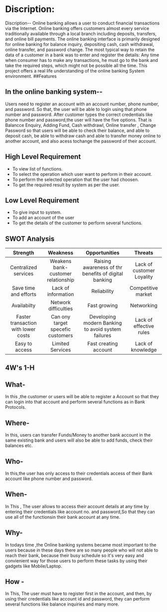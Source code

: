 # Discription: 
Discription-- Online banking allows a user to conduct financial transactions via the Internet. Online banking offers customers almost every service traditionally available through a local branch including deposits, transfers, and online bill payments. The online banking interface is primarily designed for online banking for balance inquiry, depositing cash, cash withdrawal, online transfer, and password change. The most typical way to retain the data of a customer in a bank was to enter and register the details: Any time when consumer has to make any transactions, he must go to the bank and take the required steps, which might not be possible all the time. This project offers a real life understanding of the online banking System environment.
##Features 
## In the online banking system--
Users need to register an account with an account number, phone number, and password. So that, the user will be able to login using that phone number and password. After customer types the correct credentials like  phone number and password,the user will have the five options. That is Balancce Enquiry, Adding Fund,  Cash withdrawl, Online transfer , Change Password so that users will be able to check their balance, and able to deposit cash, be able to withdraw cash and able to transfer money online to another account, and also acess tochange the password of their account.
## High Level Requirement
-   To view list of functions.
-   To select the operation which user want to perform in their account.
-   To perform the selected operation that the user had choosen.
-   To get the required result by system  as per the user.
## Low Level Requirement
-   To give input to system.
-   To add an account of the user 
-   To get the details of the customer to perform several functions.
## SWOT Analysis
|Strength|Weakness|Opportunities|Threats|
|:--:|:--:|:--:|:--:|
|Centralized services|Weakens bank-customer relationship|Raising awareness of thr benefits of digital banking|Lack of customer Loyality|
|Save time and efforts|Lack of information|Reliability|Competitive market|
|Availabilty|Network difficulties|Fast growing|Networking|
|Faster transaction with lower costs|Can ony target specefic customers | Developing modern Banking to avoid system failures|Lack of effective rules|
|Easy to access|Limited Services|Fast creating account|Lack of knowledge|
## 4W's 1-H
## What-
In this ,the customer or users will be able to register  a Account so that they can  login into that account and perform several functions as in Bank Protocols.
## Where-
In this, users can transfer Funds/Money to another  bank account in the same existing bank and users will also be able to add funds, check their balances etc.
## Who-
In this,the user has only access to their credentials access  of their Bank account like  phone number and password.
## When-
In This , The user allows to access their account details at any time by entering their credentials like account no. and password,So that they can use  all of the functionsin their bank account  at any time.
## Why-
In  todays time ,the Online banking systems became most important to the users  because  in these days there are so many people who will not able to reach their bank, because their busy schedule so it's  very easy and convienient way for those users to perform these tasks  by using their gadgets like  Mobile/Laptop.
## How -
In This, The user must have to register first in the account, and then,  by using their credentials like account  id and password, they can perform  several functions like balance inquiries and many more.
